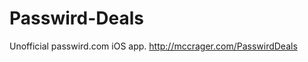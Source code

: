 Passwird-Deals
======================

Unofficial passwird.com iOS app.
http://mccrager.com/PasswirdDeals